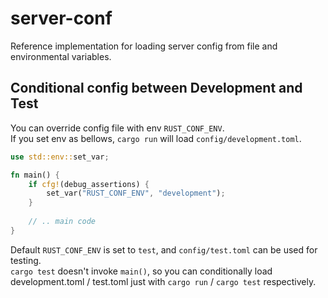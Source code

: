 # server-conf

Reference implementation for loading server config from file and environmental variables.


Conditional config between Development and Test
------------

You can override config file with env `RUST_CONF_ENV`.  
If you set env as bellows, `cargo run` will load `config/development.toml`.

```rust
use std::env::set_var;

fn main() {
    if cfg!(debug_assertions) {
        set_var("RUST_CONF_ENV", "development");
    }
    
    // .. main code
}
```

Default `RUST_CONF_ENV` is set to `test`, and `config/test.toml` can be used for testing.  
`cargo test` doesn't invoke `main()`, so you can conditionally load development.toml / test.toml just with `cargo run` / `cargo test` respectively.
